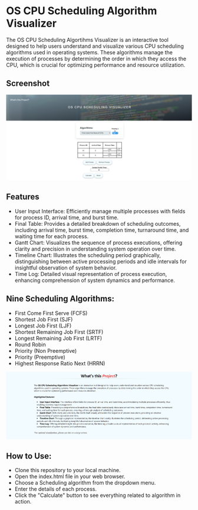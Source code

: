 
# OS CPU Scheduling Algorithm Visualizer

The OS CPU Scheduling Algortihms Visualizer is an interactive tool designed to help users understand and visualize various CPU scheduling algorithms used in operating systems. These algorithms manage the execution of processes by determining the order in which they access the CPU, which is crucial for optimizing performance and resource utilization.





## Screenshot

![Screenshot](images/1.PNG)



## Features
- User Input Interface: Efficiently manage multiple processes with fields for process ID, arrival time, and burst time.
- Final Table: Provides a detailed breakdown of scheduling outcomes, including arrival time, burst time, completion time, turnaround time, and waiting time for each process.
- Gantt Chart: Visualizes the sequence of process executions, offering clarity and precision in understanding system operation over time.
- Timeline Chart: Illustrates the scheduling period graphically, distinguishing between active processing periods and idle intervals for insightful observation of system behavior.
- Time Log: Detailed visual representation of process execution, enhancing comprehension of system dynamics and performance.


## Nine Scheduling Algorithms: 
- First Come First Serve (FCFS)
- Shortest Job First (SJF)
- Longest Job First (LJF) 
- Shortest Remaining Job First (SRTF)
- Longest Remaining Job First (LRTF)
- Round Robin
- Priority (Non Preemptive)
- Priority (Preemptive)
- Highest Response Ratio Next (HRRN)

![Screenshot](images/2.PNG)

## How to Use:

- Clone this repository to your local machine.
- Open the index.html file in your web browser.
- Choose a Scheduling algorithm from the dropdown menu.
- Enter the details of each process.
- Click the "Calculate" button to see everything related to algorithm in action.


